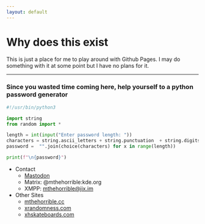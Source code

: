 ```yaml
---
layout: default
---
```


# Why does this exist

This is just a place for me to play around with Github Pages. I may do something with it at some point but I have no plans for it.

---

### Since you wasted time coming here, help yourself to a python password generator

```python
#!/usr/bin/python3

import string
from random import *

length = int(input("Enter password length: "))
characters = string.ascii_letters + string.punctuation  + string.digits
password =  "".join(choice(characters) for x in range(length))

print(f"\n{password}")
```

* Contact
  * [Mastodon](https://fosstodon.org/@mthehorrible)
  * Matrix: @mthehorrible:kde.org
  * XMPP: mthehorrible@jix.im
* Other Sites
  * [mthehorrible.cc](https://mthehorrible.cc)
  * [xrandomness.com](https://xrandomness.com)
  * [xhskateboards.com](https://xhskateboards.com)

